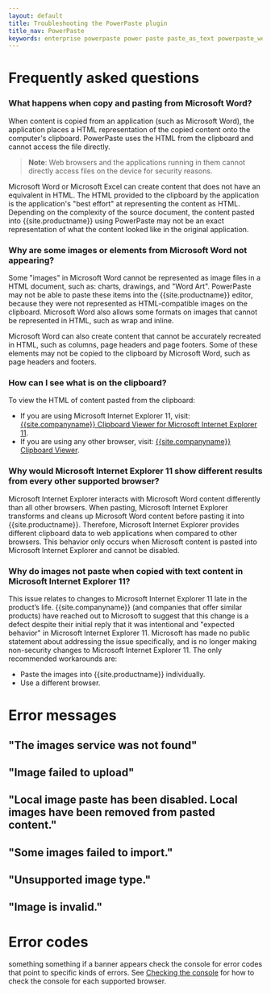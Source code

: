 ```yaml
---
layout: default
title: Troubleshooting the PowerPaste plugin
title_nav: PowerPaste
keywords: enterprise powerpaste power paste paste_as_text powerpaste_word_import powerpaste_html_import powerpaste_block_drop powerpaste_allow_local_images microsoft word excel troubleshooting errors
---
```


# Frequently asked questions

### What happens when copy and pasting from Microsoft Word?

When content is copied from an application (such as Microsoft Word), the application places a HTML representation of the copied content onto the computer's clipboard. PowerPaste uses the HTML from the clipboard and cannot access the file directly.

> **Note**: Web browsers and the applications running in them cannot directly access files on the device for security reasons.

Microsoft Word or Microsoft Excel can create content that does not have an equivalent in HTML. The HTML provided to the clipboard by the application is the application's "best effort" at representing the content as HTML. Depending on the complexity of the source document, the content pasted into {{site.productname}} using PowerPaste may not be an exact representation of what the content looked like in the original application.

### Why are some images or elements from Microsoft Word not appearing?

Some "images" in Microsoft Word cannot be represented as image files in a HTML document, such as: charts, drawings, and "Word Art". PowerPaste may not be able to paste these items into the {{site.productname}} editor, because they were not represented as HTML-compatible images on the clipboard. Microsoft Word also allows some formats on images that cannot be represented in HTML, such as wrap and inline.

Microsoft Word can also create content that cannot be accurately recreated in HTML, such as columns, page headers and page footers. Some of these elements may not be copied to the clipboard by Microsoft Word, such as page headers and footers.

### How can I see what is on the clipboard?

To view the HTML of content pasted from the clipboard:

* If you are using Microsoft Internet Explorer 11, visit: [{{site.companyname}} Clipboard Viewer for Microsoft Internet Explorer 11](http://static.ephox.com/clipboard/clipboardtestie11.html).
* If you are using any other browser, visit: [{{site.companyname}} Clipboard Viewer](http://static.ephox.com/clipboard/clipboardtest.html).

### Why would Microsoft Internet Explorer 11 show different results from every other supported browser?

Microsoft Internet Explorer interacts with Microsoft Word content differently than all other browsers. When pasting, Microsoft Internet Explorer transforms and cleans up Microsoft Word content before pasting it into {{site.productname}}. Therefore, Microsoft Internet Explorer provides different clipboard data to web applications when compared to other browsers. This behavior only occurs when Microsoft content is pasted into Microsoft Internet Explorer and cannot be disabled.

### Why do images not paste when copied with text content in Microsoft Internet Explorer 11?

This issue relates to changes to Microsoft Internet Explorer 11 late in the product’s life. {{site.companyname}} (and companies that offer similar products) have reached out to Microsoft to suggest that this change is a defect despite their initial reply that it was intentional and "expected behavior" in Microsoft Internet Explorer 11. Microsoft has made no public statement about addressing the issue specifically, and is no longer making non-security changes to Microsoft Internet Explorer 11. The only recommended workarounds are:

* Paste the images into {{site.productname}} individually.
* Use a different browser.

# Error messages

## "The images service was not found"


## "Image failed to upload"


## "Local image paste has been disabled. Local images have been removed from pasted content."


## "Some images failed to import."


## "Unsupported image type."


## "Image is invalid." 


# Error codes
something something if a banner appears check the console for error codes that point to specific kinds of errors. See [Checking the console](link) for how to check the console for each supported browser.